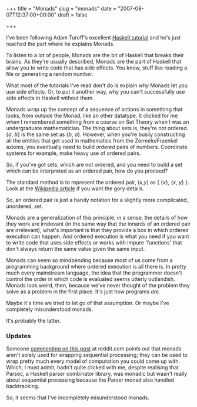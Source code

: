 +++
title = "Monads"
slug = "monads"
date = "2007-08-07T12:37:00+00:00"
draft = false

+++

I've been following Adam Turoff's excellent [Haskell tutorial](http://www.onlamp.com/pub/a/onlamp/2007/08/02/introduction-to-haskell-pure-functions.html) and he's just reached the part where he explains Monads.

To listen to a lot of people, Monads are the bit of Haskell that breaks their brains. As they're usually described, Monads are the part of Haskell that allow you to write code that has side effects. You know, stuff like reading a file or generating a random number.

What most of the tutorials I've read don't do is explain *why* Monads let you use side effects. Or, to put it another way, why you can't successfully use side effects in Haskell without them.

Monads wrap up the concept of a sequence of actions in something that looks, from outside the Monad, like an other datatype. It clicked for me when I remembered something from a course on Set Theory when I was an undergraduate mathematician. The thing about sets is, they're not ordered. {<i>a</i>, <i>b</i>} is the same set as {<i>b</i>, <i>a</i>}. However, when you're busily constructing all the entities that get used in mathematics from the Zermelo/Fraenkel axioms, you eventually need to build *ordered* pairs of numbers. Coordinate systems for example, make heavy use of ordered pairs.

So, if you've got sets, which are not ordered, and you need to build a set which can be interpreted as an ordered pair, how do you proceed?

The standard method is to represent the ordered pair, (<i>x</i>,<i>y</i>) as { {<i>x</i>}, {<i>x</i>, <i>y</i>} }. Look at the [Wikipedia article](http://en.wikipedia.org/wiki/Ordered_pair) if you want the gory details.

So, an ordered pair is just a handy notation for a slightly more complicated, unordered, set.

Monads are a generalization of this principle; in a sense, the details of how they work are irrelevant (in the same way that the innards of an ordered pair are irrelevant), what's important is that they provide a box in which ordered execution can happen. And ordered execution is what you need if you want to write code that uses side effects or works with impure 'functions' that don't always return the same value given the same input.

Monads can seem so mindbending because most of us come from a programming background where ordered execution is all there is. In pretty much every mainstream language, the idea that the programmer doesn't control the order in which code is evaluated seems utterly outlandish. Monads look weird, then, because we've never thought of the problem they solve as a problem in the first place. It's just how programs *are*.

Maybe it's time we tried to let go of that assumption. Or maybe I've completely misunderstood monads.

It's probably the latter.

### Updates

Someone [commenting on this post](http://programming.reddit.com/info/2d7ra/comments/c2d823) at reddit.com points out that monads aren't solely used for wrapping sequential processing; they can be used to wrap pretty much every model of computation you could come up with. Which, I must admit, hadn't quite clicked with me, despite realising that Parsec, a Haskell parser combinator library, was monadic but wasn't really about sequential processing because the Parser monad also handled backtracking.

So, it seems that I've incompletely misunderstood monads.
